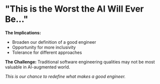 # "This is the Worst the AI Will Ever Be..."

**The Implications:**
- Broaden our definition of a good engineer
- Opportunity for more inclusivity
- Tolerance for different approaches

**The Challenge:** Traditional software engineering qualities may not be most valuable in AI-augmented world.

*This is our chance to redefine what makes a good engineer.* 